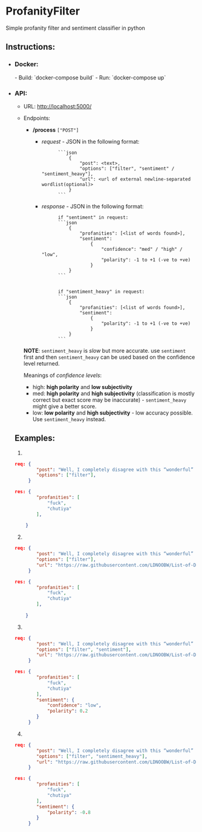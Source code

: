 # ProfanityFilter
Simple profanity filter and sentiment classifier in python

## Instructions:

- <h3>Docker:</h3> 
    - Build: `docker-compose build` 
    - Run: `docker-compose up` 
- ### API: 
    - URL: [http://localhost:5000/](http://localhost:5000/) 
    - Endpoints:  
        - **/process** ```["POST"]```
            * *request* - JSON in the following format:
            
                        ```json
                            {
                                "post": <text>,
                                "options": ["filter", "sentiment" / "sentiment_heavy"],
                                "url": <url of external newline-separated wordlist(optional)>
                            }
                        ```
            * *response* - JSON in the following format:
                        
                        if "sentiment" in request:
                        ```json
                            {
                                "profanities": [<list of words found>],
                                "sentiment": 
                                    {
                                        "confidence": "med" / "high" / "low",
                                        "polarity": -1 to +1 (-ve to +ve)
                                    }
                            }
                        ```

                    
                        if "sentiment_heavy" in request:
                        ```json
                            {
                                "profanities": [<list of words found>],
                                "sentiment": 
                                    {
                                        "polarity": -1 to +1 (-ve to +ve)
                                    }
                            }
                        ```


        **NOTE**: ```sentiment_heavy``` is *slow* but more accurate. use ```sentiment``` first and then ```sentiment_heavy``` can be used based on the confidence level returned.
        
        Meanings of *confidence levels*:
        - high: **high polarity** and **low subjectivity**
        - med: **high polarity** and **high subjectivity** (classification is mostly correct but exact score may be inaccurate) - ```sentiment_heavy``` might give a better score.
        - low: **low polarity** and **high subjectivity** - low accuracy possible. Use ```sentiment_heavy``` instead.


    ## Examples:

    1. 
    ```json
    req: {
	        "post": "Well, I completely disagree with this “wonderful” lady who doesn’t know anything and acts like she has never set foot in Spain. God, I’d like to gag her! fuck chutiya",
	        "options": ["filter"],
         }

    res: {
            "profanities": [
                "fuck",
                "chutiya"
            ],
            
        }
    ```
    
    2. 
    ```json
    req: {
	        "post": "Well, I completely disagree with this “wonderful” lady who doesn’t know anything and acts like she has never set foot in Spain. God, I’d like to gag her! fuck chutiya",
	        "options": ["filter"],
            "url": "https://raw.githubusercontent.com/LDNOOBW/List-of-Dirty-Naughty-Obscene-and-Otherwise-Bad-Words/master/en"
         }

    res: {
            "profanities": [
                "fuck",
                "chutiya"
            ],
            
        }
    ```

    3. 
    ```json
    req: {
	        "post": "Well, I completely disagree with this “wonderful” lady who doesn’t know anything and acts like she has never set foot in Spain. God, I’d like to gag her! fuck chutiya",
	        "options": ["filter", "sentiment"],
            "url": "https://raw.githubusercontent.com/LDNOOBW/List-of-Dirty-Naughty-Obscene-and-Otherwise-Bad-Words/master/en"
         }

    res: {
            "profanities": [
                "fuck",
                "chutiya"
            ],
            "sentiment": {
                "confidence": "low",
                "polarity": 0.2
            }
         }
    ```

    4. 
    ```json
    req: {
	        "post": "Well, I completely disagree with this “wonderful” lady who doesn’t know anything and acts like she has never set foot in Spain. God, I’d like to gag her! fuck chutiya",
	        "options": ["filter", "sentiment_heavy"],
            "url": "https://raw.githubusercontent.com/LDNOOBW/List-of-Dirty-Naughty-Obscene-and-Otherwise-Bad-Words/master/en"
         }

    res: {
            "profanities": [
                "fuck",
                "chutiya"
            ],
            "sentiment": {
                "polarity": -0.8
            }
         }
    ```
